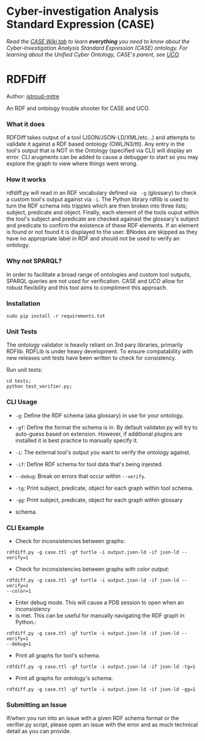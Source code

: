 # Cyber-investigation Analysis Standard Expression (CASE)

_Read the [CASE Wiki tab](https://github.com/casework/CASE/wiki) to learn **everything** you need to know about the Cyber-investigation Analysis Standard Expression (CASE) ontology._
_For learning about the Unified Cyber Ontology, CASE's parent, see [UCO](https://github.com/ucoProject/UCO)._

# RDFDiff
Author: [jstroud-mitre](https://github.com/jstroud-mitre)

An RDF and ontology trouble shooter for CASE and UCO.

### What it does
RDFDiff takes output of a tool (JSON/JSON-LD/XML/etc...)
and attempts to validate it against a RDF based ontology (OWL/N3/ttl).
Any entry in the tool's output that is NOT in the Ontology (specified via CLI)
will display an error. CLI arugments can be added to cause a debugger to start
so you may explore the graph to view where things went wrong.


### How it works
rdfdiff.py will read in an RDF vocabulary defined via ``` -g``` (glossary) to
check a custom tool's output against via ```-i```. The Python library rdflib 
is used to turn the RDF schema into tripples which are then broken into three
lists; 
subject, predicate and object. Finally, each element of the tools ouput within
the tool's subject and predicate are checked againast the glossary's subject 
and predicate to confirm the existence of these RDF elements. If an element is 
found or not found it is displayed to the user. BNodes are skipped  as they
have no appropriate label in RDF and should not be used to verify an ontology.


### Why not SPARQL?
In order to facilitate a broad range of ontologies and custom tool outputs,
SPARQL queries are not used for verification. CASE and UCO allow for robust
flexibility and this tool  aims to compliment this approach.


### Installation
```
sudo pip install -r requirements.txt 
```

### Unit Tests
The ontology validator
is heavily reliant on 3rd pary libraries, primarily RDFlib.
RDFLib is under heavy development. To ensure compatability with new releases
unit tests have been written to check for consistency.

Run unit tests:
```
cd tests;
python test_verifier.py;
```

### CLI Usage

* ``` -g ```: Define the RDF schema (aka glossary) in use for your ontology.
* ``` -gf ```: Define the format the schema is in. By default validator.py
will try to auto-guess based on extension. However, if additional plugins are
installed it is best practice to manually specify it.

* ``` -i ```: The external tool's output you want to verify the ontology 
against.

* ```-if```: Define RDF schema for tool data that's being injested.
* ```--debug```: Break on errors that occur within ```--verify```.
* ```-tg```: Print subject, predicate, object for each graph within tool schema.
* ```-gg```: Print subject, predicate, object for each graph within glossary
* schema.


### CLI Example


* Check for inconsistencies between graphs:

```
rdfdiff.py -g case.ttl -gf turtle -i output.json-ld -if json-ld --verify=1
```

* Check for inconsistencies between graphs with color output:
```
rdfdiff.py -g case.ttl -gf turtle -i output.json-ld -if json-ld --verify=1
--color=1
```

* Enter debug mode. This will cause a PDB session to open when an inconsistency
* is met. This can be useful for manually navigating the RDF graph in Python.:
```
rdfdiff.py -g case.ttl -gf turtle -i output.json-ld -if json-ld --verify=1
--debug=1

```

* Print all graphs for tool's schema.

```
rdfdiff.py -g case.ttl -gf turtle -i output.json-ld -if json-ld -tg=1
```

* Print all graphs for ontology's schema.

```
rdfdiff.py -g case.ttl -gf turtle -i output.json-ld -if json-ld -gg=1
```

### Submitting an Issue
If/when you run into an issue with a given RDF schema format or the verifier.py
script, please open an issue with the error
and as much technical detail as you can provide.
